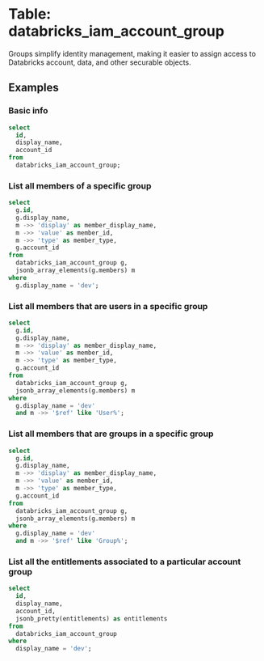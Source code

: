 # Table: databricks_iam_account_group

Groups simplify identity management, making it easier to assign access to Databricks account, data, and other securable objects.

## Examples

### Basic info

```sql
select
  id,
  display_name,
  account_id
from
  databricks_iam_account_group;
```

### List all members of a specific group

```sql
select
  g.id,
  g.display_name,
  m ->> 'display' as member_display_name,
  m ->> 'value' as member_id,
  m ->> 'type' as member_type,
  g.account_id
from
  databricks_iam_account_group g,
  jsonb_array_elements(g.members) m
where
  g.display_name = 'dev';
```

### List all members that are users in a specific group

```sql
select
  g.id,
  g.display_name,
  m ->> 'display' as member_display_name,
  m ->> 'value' as member_id,
  m ->> 'type' as member_type,
  g.account_id
from
  databricks_iam_account_group g,
  jsonb_array_elements(g.members) m
where
  g.display_name = 'dev'
  and m ->> '$ref' like 'User%';
```

### List all members that are groups in a specific group

```sql
select
  g.id,
  g.display_name,
  m ->> 'display' as member_display_name,
  m ->> 'value' as member_id,
  m ->> 'type' as member_type,
  g.account_id
from
  databricks_iam_account_group g,
  jsonb_array_elements(g.members) m
where
  g.display_name = 'dev'
  and m ->> '$ref' like 'Group%';
```

### List all the entitlements associated to a particular account group

```sql
select
  id,
  display_name,
  account_id,
  jsonb_pretty(entitlements) as entitlements
from
  databricks_iam_account_group
where
  display_name = 'dev';
```